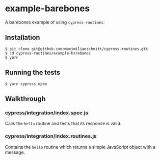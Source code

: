 # example-barebones

A barebones example of using `cypress-routines`.

## Installation

```
$ git clone git@github.com:maximilianschmitt/cypress-routines.git
$ cd cypress-routines/example-barebones
$ yarn
```

## Running the tests

```
$ yarn cypress open
```

## Walkthrough

### cypress/integration/index.spec.js

Calls the `hello` routine and tests that its response is valid.

### cypress/integration/index.routines.js

Contains the `hello` routine which returns a simple JavaScript object with a message.

